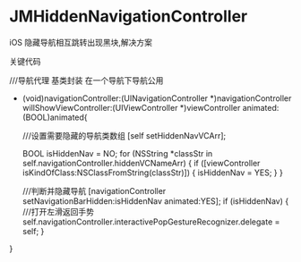 # JMHiddenNavigationController
iOS 隐藏导航相互跳转出现黑块,解决方案

关键代码

///导航代理 基类封装 在一个导航下导航公用
- (void)navigationController:(UINavigationController *)navigationController willShowViewController:(UIViewController *)viewController animated:(BOOL)animated{
    
    ///设置需要隐藏的导航类数组
    [self setHiddenNavVCArr];
    
    BOOL isHiddenNav = NO;
    for (NSString *classStr in self.navigationController.hiddenVCNameArr) {
        if ([viewController isKindOfClass:NSClassFromString(classStr)]) {
            isHiddenNav = YES;
        }
    }
    
    ///判断并隐藏导航
    [navigationController setNavigationBarHidden:isHiddenNav animated:YES];
    if (isHiddenNav) {
        ///打开左滑返回手势
        self.navigationController.interactivePopGestureRecognizer.delegate = self;
    }
    
}
